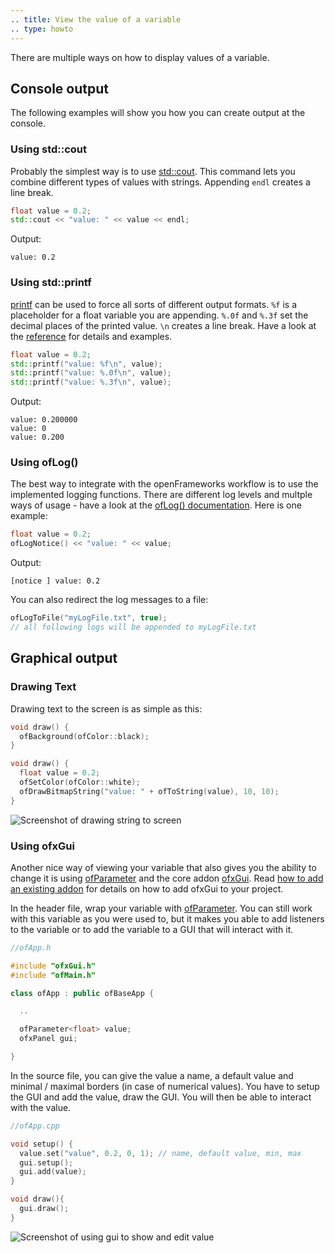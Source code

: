 ```yaml
---
.. title: View the value of a variable
.. type: howto
---
```


There are multiple ways on how to display values of a variable.

## Console output

The following examples will show you how you can create output at the console.

### Using std::cout

Probably the simplest way is to use [std::cout](http://en.cppreference.com/w/cpp/io/cout). This command lets you combine different types of values with strings. Appending  ```endl``` creates a line break.
```c++
float value = 0.2;
std::cout << "value: " << value << endl;
```
Output:
```
value: 0.2
```

### Using std::printf

[printf](http://en.cppreference.com/w/cpp/io/c/fprintf) can be used to force all sorts of different output formats. ```%f``` is a placeholder for a float variable you are appending. ```%.0f``` and ```%.3f``` set the decimal places of the printed value. ```\n``` creates a line break. Have a look at the [reference](http://en.cppreference.com/w/cpp/io/c/fprintf) for details and examples.
```c++
float value = 0.2;
std::printf("value: %f\n", value);
std::printf("value: %.0f\n", value);
std::printf("value: %.3f\n", value);
```
Output:
```
value: 0.200000
value: 0
value: 0.200
```

### Using ofLog()

The best way to integrate with the openFrameworks workflow is to use the implemented logging functions. There are different log levels and multple ways of usage - have a look at the [ofLog() documentation](http://openframeworks.cc/documentation/utils/ofLog/). Here is one example:
```c++
float value = 0.2;
ofLogNotice() << "value: " << value;
```
Output:
```
[notice ] value: 0.2
```
You can also redirect the log messages to a file:
```c++
ofLogToFile("myLogFile.txt", true);
// all following logs will be appended to myLogFile.txt
```

## Graphical output

### Drawing Text
Drawing text to the screen is as simple as this:
```c++
void draw() {
  ofBackground(ofColor::black);
}

void draw() {
  float value = 0.2;
  ofSetColor(ofColor::white);
  ofDrawBitmapString("value: " + ofToString(value), 10, 10);
}
```

![Screenshot of drawing string to screen](How_to_view_value_drawstring.png)

### Using ofxGui
Another nice way of viewing your variable that also gives you the ability to change it is using [ofParameter](http://openframeworks.cc/documentation/types/ofParameter/) and the core addon [ofxGui](http://openframeworks.cc/documentation/ofxGui/ofxGui/). Read [how to add an existing addon](http://openframeworks.cc/learning/01_basics/how_to_add_addon_to_project/) for details on how to add ofxGui to your project.

In the header file, wrap your variable with [ofParameter](http://openframeworks.cc/documentation/types/ofParameter/). You can still work with this variable as you were used to, but it makes you able to add listeners to the variable or to add the variable to a GUI that will interact with it.

```c++
//ofApp.h

#include "ofxGui.h"
#include "ofMain.h"

class ofApp : public ofBaseApp {

  ..

  ofParameter<float> value;
  ofxPanel gui;

}
```

In the source file, you can give the value a name, a default value and minimal / maximal borders (in case of numerical values). You have to setup the GUI and add the value, draw the GUI. You will then be able to interact with the value.

```c++
//ofApp.cpp

void setup() {
  value.set("value", 0.2, 0, 1); // name, default value, min, max
  gui.setup();
  gui.add(value);
}

void draw(){
  gui.draw();
}

```
![Screenshot of using gui to show and edit value](How_to_view_value_gui.png)
